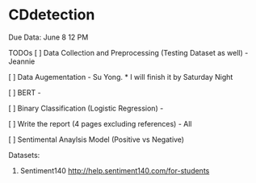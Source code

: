 # CDdetection

Due Data: June 8 12 PM

TODOs
[ ] Data Collection and Preprocessing (Testing Dataset as well) - Jeannie

[ ] Data Augementation - Su Yong. * I will finish it by Saturday Night
  
[ ] BERT - 

[ ] Binary Classification (Logistic Regression) -

[ ] Write the report (4 pages excluding references) - All

[ ] Sentimental Anaylsis Model (Positive vs Negative)

Datasets: 
1. Sentiment140 http://help.sentiment140.com/for-students
